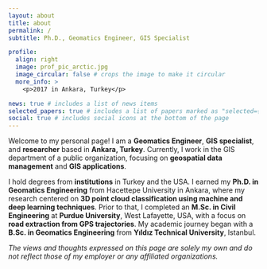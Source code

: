 ```yaml
---
layout: about
title: about
permalink: /
subtitle: Ph.D., Geomatics Engineer, GIS Specialist

profile:
  align: right
  image: prof_pic_arctic.jpg
  image_circular: false # crops the image to make it circular
  more_info: >
    <p>2017 in Ankara, Turkey</p>

news: true # includes a list of news items
selected_papers: true # includes a list of papers marked as "selected={true}"
social: true # includes social icons at the bottom of the page
---
```


Welcome to my personal page! I am a **Geomatics Engineer**, **GIS specialist**, and **researcher** based in **Ankara, Turkey**. Currently, I work in the GIS department of a public organization, focusing on **geospatial data management** and **GIS applications**.

I hold degrees from **institutions** in Turkey and the USA. I earned my **Ph.D. in Geomatics Engineering** from Hacettepe University in Ankara, where my research centered on **3D point cloud classification using machine and deep learning techniques**. Prior to that, I completed an **M.Sc. in Civil Engineering** at **Purdue University**, West Lafayette, USA, with a focus on **road extraction from GPS trajectories**. My academic journey began with a **B.Sc. in Geomatics Engineering** from **Yıldız Technical University**, Istanbul.

_The views and thoughts expressed on this page are solely my own and do not reflect those of my employer or any affiliated organizations._
